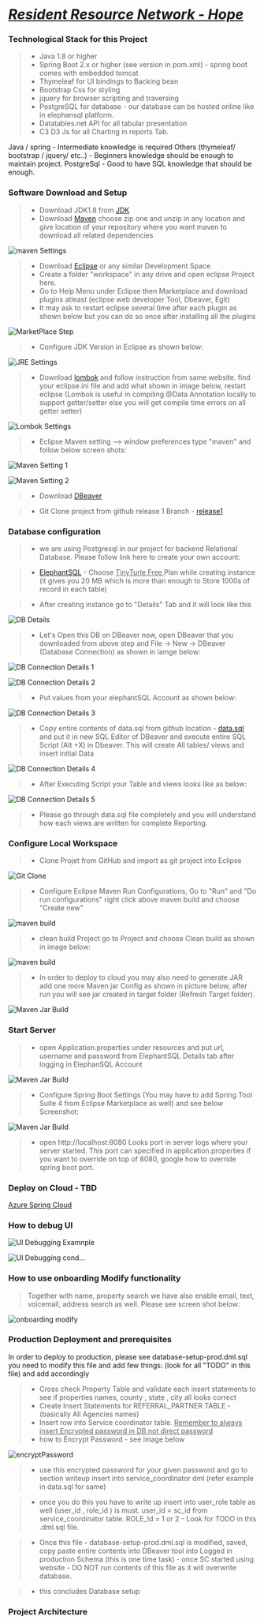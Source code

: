 # <ins>*Resident Resource Network - Hope* </ins>

### Technological Stack for this Project

> - Java 1.8 or higher 
> - Spring Boot 2.x or higher (see version in pom.xml) - spring boot comes with embedded tomcat
> - Thymeleaf for UI bindings to Backing bean
> - Bootstrap Css for styling
> - jquery for browser scripting and traversing
> - PostgreSQL for database - our database can be hosted online like in elephansql platform.
> - Datatables.net API for all tabular presentation
> - C3 D3 Js for all Charting in reports Tab.

Java / spring - Intermediate knowledge is required
Others (thymeleaf/ bootstrap / jquery/ etc..) - Beginners knowledge should be enough to maintain project.
PostgreSql - Good to have SQL knowledge that should be enough.

### Software Download and Setup

> - Download JDK1.8 from [JDK](https://www.oracle.com/java/technologies/javase/javase-jdk8-downloads.html)
> - Download [Maven](https://maven.apache.org/download.cgi#) choose zip one and unzip in any location and give location of your repository where you want maven to download all related dependencies

 ![maven Settings](https://github.com/FFGResidentResource/hope/blob/Release1/src/main/resources/public/images/project_setup/mavenSettings.png?raw=true)
 
> - Download [Eclipse](https://www.eclipse.org/downloads/) or any similar Development Space
> - Create a folder "workspace" in any drive and open eclipse Project here.
> - Go to Help Menu under Eclipse then Marketplace and download plugins atleast (eclipse web developer Tool, Dbeaver, Egit)
> - It may ask to restart eclipse several time after each plugin as shown below but you can do so once after installing all the plugins

 ![MarketPlace Step](https://github.com/FFGResidentResource/hope/blob/Release1/src/main/resources/public/images/project_setup/EclipsePlugins.png?raw=true)

> - Configure JDK Version in Eclipse as shown below:
 
 ![JRE Settings](https://github.com/FFGResidentResource/hope/blob/Release1/src/main/resources/public/images/project_setup/JDK-Setting.png?raw=true)

> - Download [lombok](https://projectlombok.org/download) and follow instruction from same website. find your eclipse.ini file and add what shown in image below, restart eclipse (Lombok is useful in compiling @Data Annotation locally to support getter/setter else you will get compile time errors on all getter setter)
 
 ![Lombok Settings](https://github.com/FFGResidentResource/hope/blob/Release1/src/main/resources/public/images/project_setup/lombok-setting.png?raw=true)
 
> - Eclipse Maven setting --> window preferences type "maven" and follow below screen shots:

 ![Maven Setting 1](https://github.com/FFGResidentResource/hope/blob/Release1/src/main/resources/public/images/project_setup/eclipse-maven-setting.png?raw=true)

 ![Maven Setting 2](https://github.com/FFGResidentResource/hope/blob/Release1/src/main/resources/public/images/project_setup/eclipse-maven-setting2.png?raw=true)
 
> - Download [DBeaver](https://dbeaver.io/download/)

> - Git Clone project from github release 1 Branch - [release1](https://github.com/FFGResidentResource/hope.git)

### Database configuration

> - we are using Postgresql in our project for backend Relational Database. Please follow link here to create your own account:

> - [ElephantSQL](https://www.elephantsql.com/) - Choose <ins> TinyTurle Free </ins> Plan while creating instance (it gives you 20 MB which is more than enough to Store 1000s of record in each table)
 
> - After creating instance go to "Details" Tab and it will look like this

 ![DB Details](https://github.com/FFGResidentResource/hope/blob/Release1/src/main/resources/public/images/project_setup/ElephantSQL-DB-Example.png?raw=true)
 
> - Let's Open this DB on DBeaver now, open DBeaver that you downloaded from above step and File -> New -> DBeaver (Database Connection) as shown in iamge below:

 ![DB Connection Details 1](https://github.com/FFGResidentResource/hope/blob/Release1/src/main/resources/public/images/project_setup/dbeaver-conn-1.png?raw=true)

 ![DB Connection Details 2](https://github.com/FFGResidentResource/hope/blob/Release1/src/main/resources/public/images/project_setup/dbeaver-conn-2.png?raw=true)

> - Put values from your elephantSQL Account as shown below:

 ![DB Connection Details 3](https://github.com/FFGResidentResource/hope/blob/Release1/src/main/resources/public/images/project_setup/dbeaver-conn-3.png?raw=true) 
 
> - Copy entire contents of data.sql from github location - [data.sql](https://github.com/FFGResidentResource/hope/blob/Release1/src/main/resources/data/data.sql) and put it in new SQL Editor of DBeaver and execute entire SQL Script (Alt +X) in Dbeaver. This will create All tables/ views and insert initial Data

 ![DB Connection Details 4](https://github.com/FFGResidentResource/hope/blob/Release1/src/main/resources/public/images/project_setup/dbeaver-conn-4.png?raw=true) 
 
> - After Executing Script your Table and views looks like as below:

 ![DB Connection Details 5](https://github.com/FFGResidentResource/hope/blob/Release1/src/main/resources/public/images/project_setup/dbeaver-conn-5.png?raw=true) 

> - Please go through data.sql file completely and you will understand how each views are written for complete Reporting.

### Configure Local Workspace 

> - Clone Projet from GitHub and import as git project into Eclipse

 ![Git Clone](https://github.com/FFGResidentResource/hope/blob/Release1/src/main/resources/public/images/project_setup/clone-git-project.png?raw=true)
 
> - Configure Eclipse Maven Run Configurations, Go to "Run" and "Do run configurations" right click above maven build and choose "Create new"
 
  ![maven build](https://github.com/FFGResidentResource/hope/blob/Release1/src/main/resources/public/images/project_setup/maven-build-run-config.png?raw=true)
  
> - clean build Project go to Project and choose Clean build as shown in image below:

 ![maven build](https://github.com/FFGResidentResource/hope/blob/Release1/src/main/resources/public/images/project_setup/clean-build-project.png?raw=true)
  
> - In order to deploy to cloud you may also need to generate JAR add one more Maven jar Config as shown in picture below, after run you will see jar created in target folder (Refresh Target folder).

  ![Maven Jar Build](https://github.com/FFGResidentResource/hope/blob/Release1/src/main/resources/public/images/project_setup/maven-jarbuild-run-config.png?raw=true)

### Start Server

> - open Application.properties under resources and put url, username and password from ElephantSQL Details tab after logging in ElephanSQL Account

 ![Maven Jar Build](https://github.com/FFGResidentResource/hope/blob/Release1/src/main/resources/public/images/project_setup/jdbc-setup-and-server-startup.png?raw=true)

> - Configure Spring Boot Settings (You may have to add Spring Tool Suite 4 from Eclipse Marketplace as well) and see below Screenshot:

 ![Maven Jar Build](https://github.com/FFGResidentResource/hope/blob/Release1/src/main/resources/public/images/project_setup/run-project-localhost.png?raw=true)

> - open http://localhost:8080 Looks port in server logs where your server started. This port can specified in application.properties if you want to override on top of 8080, google how to override spring boot port.

### Deploy on Cloud - TBD

[Azure Spring Cloud](https://tanzu.vmware.com/content/webinars/dec-5-introducing-azure-spring-cloud-a-managed-runtime-for-spring-based-apps-webinar)

### How to debug UI 

 ![UI Debugging Examnple](https://github.com/FFGResidentResource/hope/blob/Release1/src/main/resources/public/images/project_setup/how-to-debug-ui.png?raw=true)
 
 ![UI Debugging cond...](https://github.com/FFGResidentResource/hope/blob/Release1/src/main/resources/public/images/project_setup/how-to-debug-ui2.png?raw=true)
 
### How to use onboarding Modify functionality

> Together with name, property search we have also enable email, text, voicemail, address search as well. Please see screen shot below:

 ![onboarding modify](https://github.com/FFGResidentResource/hope/blob/Release1/src/main/resources/public/images/project_setup/how-to-use-onboarding-modify.png?raw=true)
 
 
### Production Deployment and prerequisites

In order to deploy to production, please see database-setup-prod.dml.sql you need to modify this file and add few things: (look for all "TODO" in this file) and add accordingly

> - Cross check Property Table and validate each insert statements to see if properties names, county , state , city all looks correct 
> - Create Insert Statements for REFERRAL_PARTNER TABLE - (basically All Agencies names)
> - Insert row into Service coordinator table. <ins> Remember to always insert Encrypted password in DB not direct password </ins>
> - how to Encrypt Password - see image below

 ![encryptPassword](https://github.com/FFGResidentResource/hope/blob/Release1/src/main/resources/public/images/project_setup/How-to-EncryptPassword.png?raw=true)
 
> - use this encrypted password for your given password and go to section writeup insert into service_coordinator dml (refer example in data.sql for same)

> - once you do this you have to write up insert into user_role table as well (user_id , role_id ) is must. user_id = sc_id from service_coordinator table. ROLE_Id = 1 or 2 - Look for TODO in this .dml.sql file.

> - Once this file - database-setup-prod.dml.sql is modified, saved,  copy paste entire contents into DBeaver tool into Logged in production Schema (this is one time task) - once SC started using website - DO NOT run contents of this file as it will overwrite database.

> - this concludes Database setup

### Project Architecture



